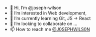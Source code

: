 - 👋  Hi, I’m @joseph-wilson
- 👀  I’m interested in Web development, 
- 🌱  I’m currently learning Git, JS -> React
- 💞️  I’m looking to collaborate on ...
- 📫  How to reach me <a href="https://twitter.com/J0SEPHWILS0N">@J0SEPHWILS0N</a>

<!---
joseph-wilson/joseph-wilson is a ✨ special ✨ repository because its `README.md` (this file) appears on your GitHub profile.
You can click the Preview link to take a look at your changes.
--->
